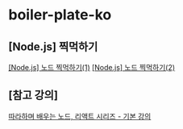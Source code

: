 ﻿# boiler-plate-ko

## [Node.js] 찍먹하기 
[[Node.js] 노드 찍먹하기(1)](https://velog.io/@woojindev1999/Node.js-%EB%85%B8%EB%93%9C-%EC%B0%8D%EB%A8%B9%ED%95%98%EA%B8%B0)
[[Node.js] 노드 찍먹하기(2)](https://velog.io/@woojindev1999/Node.js-%EB%85%B8%EB%93%9C-%EC%B0%8D%EB%A8%B9%ED%95%98%EA%B8%B02)
 
## [참고 강의] 
[따라하며 배우는 노드, 리액트 시리즈 - 기본 강의](https://www.inflearn.com/course/%EB%94%B0%EB%9D%BC%ED%95%98%EB%A9%B0-%EB%B0%B0%EC%9A%B0%EB%8A%94-%EB%85%B8%EB%93%9C-%EB%A6%AC%EC%95%A1%ED%8A%B8-%EA%B8%B0%EB%B3%B8)
